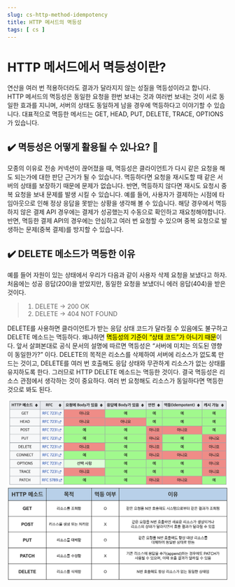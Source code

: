 ```yaml
---
slug: cs-http-method-idempotency
title: HTTP 메서드의 멱등성
tags: [ cs ]
---
```


# HTTP 메서드에서 멱등성이란?
연산을 여러 번 적용하더라도 결과가 달라지지 않는 성질을 멱등성이라고 합니다. HTTP 메서드의 멱등성은 동일한 요청을 한번 보내는 것과 여러번 보내는 것이 서로 동일한 효과를 지니며, 서버의 상태도 동일하게 남을 경우에 멱등하다고 이야기할 수 있습니다. 대표적으로 멱등한 메서드는 GET, HEAD, PUT, DELETE, TRACE, OPTIONS 가 있습니다.

## ✔️ 멱등성은 어떻게 활용될 수 있나요? 🤔
모종의 이유로 전송 커넥션이 끊어졌을 때, 멱등성은 클라이언트가 다시 같은 요청을 해도 되는가에 대한 판단 근거가 될 수 있습니다. 멱등하다면 요청을 재시도할 때 같은 서버의 상태를 보장하기 때문에 문제가 없습니다. 반면, 멱등하지 않다면 재시도 요청시 중복 요청을 보내 문제를 발생 시킬 수 있습니다. 예를 들어, 사용자가 결제하는 시점에 타임아웃으로 인해 정상 응답을 못받는 상황을 생각해 볼 수 있습니다. 해당 경우에서 멱등하지 않은 결제 API 경우에는 결제가 성공했는지 수동으로 확인하고 재요청해야합니다. 반면, 멱등한 결제 API의 경우에는 안심하고 여러 번 요청할 수 있으며 중복 요청으로 발생하는 문제(중복 결제)를 방지할 수 있습니다.

## ✔️ DELETE 메소드가 멱등한 이유
예를 들어 자원이 있는 상태에서 우리가 다음과 같이 사용자 삭제 요청을 보냈다고 하자. 처음에는 성공 응답(200)을 받았지만, 동일한 요청을 보냈더니 에러 응답(404)을 받은 것이다.

> 1. DELETE → 200 OK  
> 2. DELETE → 404 NOT FOUND

DELETE를 사용하면 클라이언트가 받는 응답 상태 코드가 달라질 수 있음에도 불구하고 DELETE 메소드는 멱등하다. 왜냐하면 <mark>멱등성의 기준이 “상태 코드”가 아니기 때문</mark>이다. 앞서 살펴본대로 공식 문서의 설명에 따르면 멱등성은 “서버에 미치는 의도된 영향이 동일한가?” 이다. DELETE의 목적은 리소스를 삭제하여 서버에 리소스가 없도록 만드는 것이고, DELETE를 여러 번 호출해도 응답 상태와 무관하게 리소스가 없는 상태를 유지하도록 한다. 그러므로 HTTP DELETE 메소드는 멱등한 것이다.
결국 멱등성은 리소스 관점에서 생각하는 것이 중요하다. 여러 번 요청해도 리소스가 동일하다면 멱등한 것으로 봐도 된다.

![HTTP method_itempotency](img/http-method_itempotency.png)
![HTTP method_itempotency2](img/http-method-itempotency2.png)